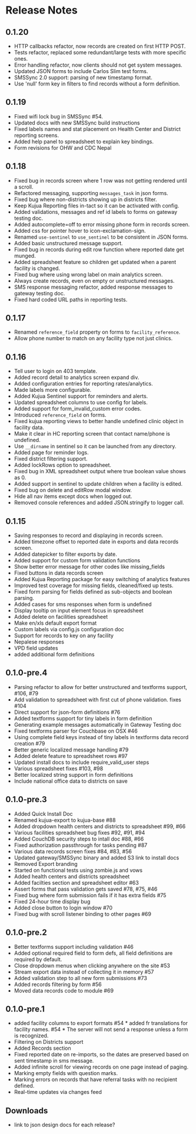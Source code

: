 # Release Notes

## 0.1.20

* HTTP callbacks refactor, now records are created on first HTTP POST.
* Tests refactor, replaced some redundant/large tests with more specific ones.
* Error handling refactor, now clients should not get system messages.
* Updated JSON forms to include Carlos Slim test forms.
* SMSSync 2.0 support: parsing of new timestamp format.
* Use 'null' form key in filters to find records without a form definition.

## 0.1.19

* Fixed wifi lock bug in SMSSync #54.
* Updated docs with new SMSSync build instructions
* Fixed labels names and stat placement on Health Center and District reporting screens.
* Added help panel to spreadsheet to explain key bindings.
* Form revisions for OHW and CDC Nepal

## 0.1.18

* Fixed bug in records screen where 1 row was not getting rendered until a scroll.
* Refactored messaging, supporting `messages_task` in json forms.
* Fixed bug where non-districts showing up in districts filter.
* Keep Kujua Reporting files in-tact so it can be activated with config.
* Added validations, messages and ref id labels to forms on gateway testing doc.
* Added autocomplete=off to error missing phone form in records screen.
* Added css for pointer hover to icon-exclamation-sign.
* Renamed `use-sentinel` to `use_sentinel` to be consistent in JSON forms.
* Added basic unstructured message support.
* Fixed bug in records during edit row function where reported date get munged.
* Added spreadsheet feature so children get updated when a parent facility is changed.
* Fixed bug where using wrong label on main analytics screen.
* Always create records, even on empty or unstructured messages.
* SMS response messaging refactor, added response messages to gateway testing doc.
* Fixed hard coded URL paths in reporting tests.

## 0.1.17

* Renamed `reference_field` property on forms to `facility_reference`.
* Allow phone number to match on any facility type not just clinics.

## 0.1.16

* Tell user to login on 403 template.
* Added record detail to analytics screen expand div.
* Added configuration entries for reporting rates/analytics.
* Made labels more configurable.
* Added Kujua Sentinel support for reminders and alerts.
* Updated spreadsheet columns to use config for labels.
* Added support for form_invalid_custom error codes.
* Introduced `reference_field` on forms.
* Fixed kujua reporting views to better handle undefined clinic object in facility data.
* Make it clear in HC reporting screen that contact name/phone is undefined.
* Use `__dirname` in sentinel so it can be launched from any directory.
* Added page for reminder logs.
* Fixed district filtering support.
* Added lockRows option to spreadsheet.
* Fixed bug in XML spreadsheet output where true boolean value shows as 0.
* Added support in sentinel to update children when a facility is edited.
* Fixed bug on delete and editRow modal window.
* Hide all nav items except docs when logged out.
* Removed console references and added JSON.stringify to logger call.

## 0.1.15

* Saving responses to record and displaying in records screen.
* Added timezone offset to reported date in exports and data records screen.
* Added datepicker to filter exports by date.
* Added support for custom form validation functions
* Show better error message for other codes like missing_fields
* Fixed buttons in data records screen
* Added Kujua Reporting package for easy switching of analytics features
* Improved test coverage for missing fields, cleaned/fixed up tests.
* Fixed form parsing for fields defined as sub-objects and boolean parsing.
* Added cases for sms responses when form is undefined
* Display tooltip on input element focus in spreadsheet
* Added delete on facilities spreadsheet
* Make en/xls default export format
* Custom labels via config.js configuration doc
* Support for records to key on any facility
* Nepalese responses
* VPD field updates
* added additional form definitions

## 0.1.0-pre.4

* Parsing refactor to allow for better unstructured and textforms support, #106, #79
* Add validation to spreadsheet with first cut of phone validation. fixes #104
* Direct support for json-form definitions #76
* Added textforms support for tiny labels in form definition
* Generating example messages automatically in Gateway Testing doc
* Fixed textforms parser for Couchbase on OSX #46
* Using complete field keys instead of tiny labels in textforms data record creation #79
* Better generic localized message handling #79
* Added delete feature to spreadsheet rows #97
* Updated install docs to include require_valid_user steps
* Various spreadsheet fixes #103, #98
* Better localized string support in form definitions
* Include national office data to districts on save

## 0.1.0-pre.3

* Added Quick Install Doc
* Renamed kujua-export to kujua-base #88
* Added dropdown health centers and districts to spreadsheet #99, #66
* Various facilities spreadsheet bug fixes #92, #91, #94
* Added CouchDB security steps to intall doc #88, #66
* Fixed authorization passthrough for tasks pending #87
* Various data records screen fixes #84, #83, #56
* Updated gateway/SMSSync binary and added S3 link to install docs
* Removed Export branding
* Started on functional tests using zombie.js and vows
* Added health centers and districts spreadsheet
* Added facilties section and spreadsheet editor #63
* Assert forms that pass validation gets saved #78, #75, #46
* Fixed bug where form submission fails if it has extra fields #75
* Fixed 24-hour time display bug 
* Added close button to login window #70
* Fixed bug with scroll listener binding to other pages #69

## 0.1.0-pre.2

* Better textforms support including validation #46
* Added optional required field to form defs, all field definitions are required by default.
* Close dropdown menus when clicking anywhere on the site #53
* Stream export data instead of collecting it in memory #57
* Added validation step to all new form submissions #73
* Added records filtering by form #56
* Moved data records code to module #69

## 0.1.0-pre.1
* added facility columns to export formats #54 * added fr translations for facility names. #54 * The server will not send a response unless a form is recognized.
* Filtering on Districts support
* Added Records section
* Fixed reported date on re-imports, so the dates are preserved based on sent
timestamp in sms message.  
* Added infinite scroll for viewing records on one page instead of paging.
* Marking empty fields with question marks.
* Marking errors on records that have referral tasks with no recipient defined.
* Real-time updates via changes feed

## Downloads

* link to json design docs for each release?
